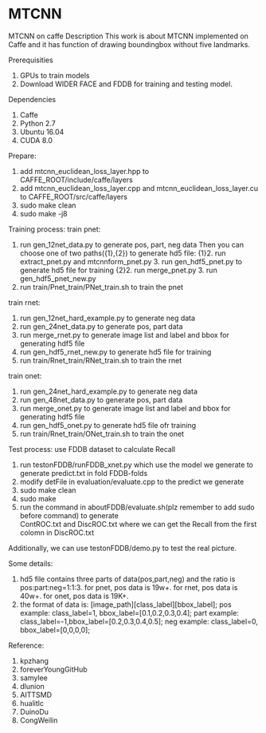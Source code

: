 # MTCNN
MTCNN on caffe
Description
This work is about MTCNN implemented on Caffe and it has function of drawing boundingbox without five landmarks. 

Prerequisities
1. GPUs to train models
2. Download WIDER FACE and FDDB for training and testing model.

Dependencies
1. Caffe
2. Python 2.7
3. Ubuntu 16.04
4. CUDA 8.0


Prepare:
1. add mtcnn_euclidean_loss_layer.hpp to CAFFE_ROOT/include/caffe/layers
2. add mtcnn_euclidean_loss_layer.cpp and mtcnn_euclidean_loss_layer.cu to CAFFE_ROOT/src/caffe/layers
3. sudo make clean
4. sudo make -j8

Training process:
train pnet:
1. run gen_12net_data.py to generate pos, part, neg data 
Then you can choose one of two paths({1},{2}) to generate hd5 file:
{1}2. run extract_pnet.py and mtcnnform_pnet.py
   3. run gen_hdf5_pnet.py to generate hd5 file for training
{2}2. run merge_pnet.py
   3. run gen_hdf5_pnet_new.py
4. run train/Pnet_train/PNet_train.sh to train the pnet

train rnet:
1. run gen_12net_hard_example.py to generate neg data
2. run gen_24net_data.py to generate pos, part data
3. run merge_rnet.py to generate image list and label and bbox for generating hdf5 file
4. run gen_hdf5_rnet_new.py to generate hd5 file for training
5. run train/Rnet_train/RNet_train.sh to train the rnet

train onet:
1. run gen_24net_hard_example.py to generate neg data
2. run gen_48net_data.py to generate pos, part data
3. run merge_onet.py to generate image list and label and bbox for generating hdf5 file
4. run gen_hdf5_onet.py to generate hd5 file ofr training
5. run train/Rnet_train/ONet_train.sh to train the onet

Test process:
use FDDB dataset to calculate Recall
1. run testonFDDB/runFDDB_xnet.py which use the model we generate to generate predict.txt in fold FDDB-folds
2. modify detFile in evaluation/evaluate.cpp to the predict we generate
3. sudo make clean
4. sudo make
5. run the command in aboutFDDB/evaluate.sh(plz remember to add sudo before command) to generate \
   ContROC.txt and DiscROC.txt where we can get the Recall from the first colomn in DiscROC.txt

Additionally, we can use testonFDDB/demo.py to test the real picture.

Some details:
1. hd5 file contains three parts of data(pos,part,neg) and the ratio is pos:part:neg=1:1:3. for pnet, pos data is 19w+. 
for rnet, pos data is 40w+. for onet, pos data is 19K+.
2. the format of data is:
[image_path][class_label][bbox_label];
pos example:  class_label=1, bbox_label=[0.1,0.2,0.3,0.4];
part example: class_label=-1,bbox_label=[0.2,0.3,0.4,0.5];
neg example:  class_label=0, bbox_label=[0,0,0,0];
 

Reference:
1. kpzhang
2. foreverYoungGitHub
3. samylee
4. dlunion
5. AITTSMD
6. hualitlc
7. DuinoDu
8. CongWeilin

